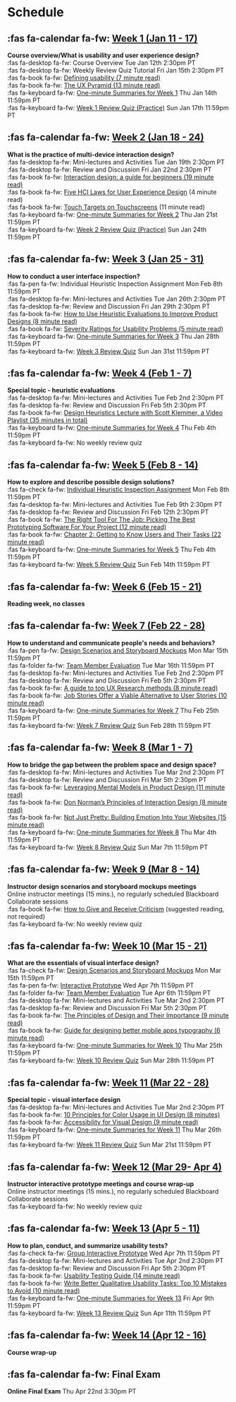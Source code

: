 # Schedule

## :fas fa-calendar fa-fw: [Week 1 (Jan 11 - 17)](https://canvas.sfu.ca/courses/62884/modules/items/2050631)
**Course overview/What is usability and user experience design?**  
:fas fa-desktop fa-fw: Course Overview <span class='badge'> Tue Jan 12th 2:30pm PT</span>  
:fas fa-desktop fa-fw: Weekly Review Quiz Tutorial <span class='badge'> Fri Jan 15th 2:30pm PT</span>  
:fas fa-book fa-fw: [Defining usability (7 minute read)](https://blog.prototypr.io/defining-usability-e7bf42e8abd0)  
:fas fa-book fa-fw: [The UX Pyramid (13 minute read)](https://uxdesign.cc/the-ux-pyramid-1e74ea61d95)  
:fas fa-keyboard fa-fw: [One-minute Summaries for Week 1](https://canvas.sfu.ca/courses/59869/assignments) <span class='badge'> Thu Jan 14th 11:59pm PT</span>  
:fas fa-keyboard fa-fw: [Week 1 Review Quiz (Practice)](https://canvas.sfu.ca/courses/59869/assignments/583046) <span class='badge'> Sun Jan 17th 11:59pm PT</span>  

## :fas fa-calendar fa-fw: [Week 2 (Jan 18 - 24)](https://canvas.sfu.ca/courses/62884/modules/items/2050632)
**What is the practice of multi-device interaction design?**  
:fas fa-desktop fa-fw: Mini-lectures and Activities <span class='badge'> Tue Jan 19th 2:30pm PT</span>  
:fas fa-desktop fa-fw: Review and Discussion <span class='badge'> Fri Jan 22nd 2:30pm PT</span>  
:fas fa-book fa-fw: [Interaction design: a guide for beginners (19 minute read)](https://uxplanet.org/interaction-design-a-guide-for-beginners-32ff2364b53f)  
:fas fa-book fa-fw: [Five HCI Laws for User Experience Design](https://measuringu.com/hci-laws/) (4 minute read)  
:fas fa-book fa-fw: [Touch Targets on Touchscreens](https://www.nngroup.com/articles/touch-target-size/) (11 minute read)  
:fas fa-keyboard fa-fw: [One-minute Summaries for Week 2](https://canvas.sfu.ca/courses/59869/assignments) <span class='badge'> Thu Jan 21st 11:59pm PT</span>  
:fas fa-keyboard fa-fw: [Week 2 Review Quiz (Practice)](https://canvas.sfu.ca/courses/59869/assignments/583041) <span class='badge'> Sun Jan 24th 11:59pm PT</span>  

## :fas fa-calendar fa-fw: [Week 3 (Jan 25 - 31)](https://canvas.sfu.ca/courses/62884/modules/items/2050633)
**How to conduct a user interface inspection?**  
:fas fa-pen fa-fw: Individual Heuristic Inspection Assignment <span class='badge'> Mon Feb 8th 11:59pm PT</span>  
:fas fa-desktop fa-fw: Mini-lectures and Activities <span class='badge'> Tue Jan 26th 2:30pm PT</span>  
:fas fa-desktop fa-fw: Review and Discussion <span class='badge'> Fri Jan 29th 2:30pm PT</span>  
:fas fa-book fa-fw: [How to Use Heuristic Evaluations to Improve Product Designs (8 minute read)](https://xd.adobe.com/ideas/process/user-testing/how-to-heuristic-evaluation-analysis-ux-design/)  
:fas fa-book fa-fw: [Severity Ratings for Usability Problems (5 minute read)](https://www.nngroup.com/articles/how-to-rate-the-severity-of-usability-problems/)   
:fas fa-keyboard fa-fw: [One-minute Summaries for Week 3](https://canvas.sfu.ca/courses/59869/assignments) <span class='badge'> Thu Jan 28th 11:59pm PT</span>  
:fas fa-keyboard fa-fw: [Week 3 Review Quiz](https://canvas.sfu.ca/courses/59869/assignments/583042) <span class='badge'> Sun Jan 31st 11:59pm PT</span>  

## :fas fa-calendar fa-fw: [Week 4 (Feb 1 - 7)](https://canvas.sfu.ca/courses/62884/modules/items/2050634)
**Special topic - heuristic evaluations**  
:fas fa-desktop fa-fw: Mini-lectures and Activities <span class='badge'> Tue Feb 2nd 2:30pm PT</span>  
:fas fa-desktop fa-fw: Review and Discussion <span class='badge'> Fri Feb 5th 2:30pm PT</span>  
:fas fa-book fa-fw: [Design Heuristics Lecture with Scott Klemmer, a Video Playlist (35 minutes in total)](https://www.youtube.com/playlist?list=PLVtu1bDQijari7LfHOoSTdcpbWIkwZWIA)  
:fas fa-keyboard fa-fw: [One-minute Summaries for Week 4](https://canvas.sfu.ca/courses/59869/assignments) <span class='badge'> Thu Feb 4th 11:59pm PT</span>  
:fas fa-keyboard fa-fw: No weekly review quiz  

## :fas fa-calendar fa-fw: [Week 5 (Feb 8 - 14)](https://canvas.sfu.ca/courses/62884/modules/items/2050635)
**How to explore and describe possible design solutions?**    
:fas fa-check fa-fw: [Individual Heuristic Inspection Assignment](https://canvas.sfu.ca/courses/59869/assignments/583039) <span class='badge'> Mon Feb 8th 11:59pm PT</span>    
:fas fa-desktop fa-fw: Mini-lectures and Activities <span class='badge'> Tue Feb 9th 2:30pm PT</span>  
:fas fa-desktop fa-fw: Review and Discussion <span class='badge'> Fri Feb 12th 2:30pm PT</span>  
:fas fa-book fa-fw: [The Right Tool For The Job: Picking The Best Prototyping Software For Your Project (12 minute read)](https://uxdesign.cc/the-right-tool-for-the-job-picking-the-best-prototyping-software-for-your-project-6ddd5145d860)  
:fas fa-book fa-fw: [Chapter 2: Getting to Know Users and Their Tasks (22 minute read)](https://courses.cs.washington.edu/courses/cse440/08au/readings_files/lewis-reiman/chap-2.v-1.html)  
:fas fa-keyboard fa-fw: [One-minute Summaries for Week 5](https://canvas.sfu.ca/courses/59869/assignments) <span class='badge'> Thu Feb 4th 11:59pm PT</span>    
:fas fa-keyboard fa-fw: [Week 5 Review Quiz](https://canvas.sfu.ca/courses/59869/assignments/583048) <span class='badge'> Sun Feb 14th 11:59pm PT</span>  

## :fas fa-calendar fa-fw: [Week 6 (Feb 15 - 21)](https://canvas.sfu.ca/courses/62884/modules/items/2050636)
**Reading week, no classes**  

## :fas fa-calendar fa-fw: [Week 7 (Feb 22 - 28)](https://canvas.sfu.ca/courses/62884/modules/items/2050637)
**How to understand and communicate people's needs and behaviors?**  
:fas fa-pen fa-fw: [Design Scenarios and Storyboard Mockups](https://canvas.sfu.ca/courses/59869/assignments/583038) <span class='badge'> Mon Mar 15th 11:59pm PT</span>  
:fas fa-folder fa-fw: [Team Member Evaluation](https://www.surveymonkey.ca/r/WFTBBDX) <span class='badge'> Tue Mar 16th 11:59pm PT</span>  
:fas fa-desktop fa-fw: Mini-lectures and Activities <span class='badge'> Tue Feb 2nd 2:30pm PT</span>  
:fas fa-desktop fa-fw: Review and Discussion <span class='badge'> Fri Feb 5th 2:30pm PT</span>  
:fas fa-book fa-fw: [A guide to top UX Research methods (8 minute read)](https://uxdesign.cc/a-guide-to-top-ux-research-methods-1adef6d46efe)  
:fas fa-book fa-fw: [Job Stories Offer a Viable Alternative to User Stories (10 minute read)](https://www.mountaingoatsoftware.com/blog/job-stories-offer-a-viable-alternative-to-user-stories)  
:fas fa-keyboard fa-fw: [One-minute Summaries for Week 7](https://canvas.sfu.ca/courses/59869/assignments) <span class='badge'> Thu Feb 25th 11:59pm PT</span>  
:fas fa-keyboard fa-fw: [Week 7 Review Quiz](https://canvas.sfu.ca/courses/59869/assignments/583049) <span class='badge'> Sun Feb 28th 11:59pm PT </span>

## :fas fa-calendar fa-fw: [Week 8 (Mar 1 - 7)](https://canvas.sfu.ca/courses/62884/modules/items/2050638)
**How to bridge the gap between the problem space and design space?**  
:fas fa-desktop fa-fw: Mini-lectures and Activities <span class='badge'> Tue Mar 2nd 2:30pm PT</span>  
:fas fa-desktop fa-fw: Review and Discussion <span class='badge'> Fri Mar 5th 2:30pm PT</span>  
:fas fa-book fa-fw: [Leveraging Mental Models in Product Design (11 minute read)](https://medium.com/swlh/leveraging-mental-models-in-ux-design-21ba8fbce22d)  
:fas fa-book fa-fw: [Don Norman’s Principles of Interaction Design (8 minute read)](https://medium.com/@sachinrekhi/don-normans-principles-of-interaction-design-51025a2c0f33)  
:fas fa-book fa-fw: [Not Just Pretty: Building Emotion Into Your Websites (15 minute read)](https://www.smashingmagazine.com/2012/04/building-emotion-into-your-websites/)  
:fas fa-keyboard fa-fw: [One-minute Summaries for Week 8](https://canvas.sfu.ca/courses/59869/assignments) <span class='badge'>Thu Mar 4th 11:59pm PT</span>  
:fas fa-keyboard fa-fw: [Week 8 Review Quiz](https://canvas.sfu.ca/courses/59869/assignments/583050) <span class='badge'>Sun Mar 7th 11:59pm PT</span>


## :fas fa-calendar fa-fw: [Week 9 (Mar 8 - 14)](https://canvas.sfu.ca/courses/62884/modules/items/2050639)
**Instructor design scenarios and storyboard mockups meetings**  
Online instructor meetings (15 mins.), no regularly scheduled Blackboard Collaborate sessions  
:fas fa-book fa-fw: [How to Give and Receive Criticism](http://scottberkun.com/essays/35-how-to-give-and-receive-criticism/) (suggested reading, not required)  
:fas fa-keyboard fa-fw: No weekly review quiz  

## :fas fa-calendar fa-fw: [Week 10 (Mar 15 - 21)](https://canvas.sfu.ca/courses/62884/modules/items/2050610)
**What are the essentials of visual interface design?**  
:fas fa-check fa-fw: [Design Scenarios and Storyboard Mockups](https://canvas.sfu.ca/courses/59869/assignments/583038) <span class='badge'> Mon Mar 15th 11:59pm PT</span>  
:fas fa-pen fa-fw: [Interactive Prototype](https://canvas.sfu.ca/courses/59869/assignments/583040) <span class='badge'> Wed Apr 7th 11:59pm PT</span>  
:fas fa-folder fa-fw: [Team Member Evaluation](https://www.surveymonkey.ca/r/R3P2WNP) <span class='badge'> Tue Apr 6th 11:59pm PT</span>  
:fas fa-desktop fa-fw: Mini-lectures and Activities <span class='badge'> Tue Mar 2nd 2:30pm PT</span>  
:fas fa-desktop fa-fw: Review and Discussion <span class='badge'> Fri Mar 5th 2:30pm PT</span>  
:fas fa-book fa-fw: [The Principles of Design and Their Importance (9 minute read)](https://www.toptal.com/designers/ui/principles-of-design)  
:fas fa-book fa-fw: [Guide for designing better mobile apps typography (6 minute read)](https://uxdesign.cc/guide-for-designing-better-mobile-apps-typography-5796495ef86f)  
:fas fa-keyboard fa-fw: [One-minute Summaries for Week 10](https://canvas.sfu.ca/courses/59869/assignments) <span class='badge'> Thu Mar 25th 11:59pm PT</span>  
:fas fa-keyboard fa-fw: [Week 10 Review Quiz](https://canvas.sfu.ca/courses/59869/assignments/583043) <span class='badge'> Sun Mar 28th 11:59pm PT</span>

## :fas fa-calendar fa-fw: [Week 11 (Mar 22 - 28)](https://canvas.sfu.ca/courses/62884/modules/items/2050611)
**Special topic - visual interface design**  
:fas fa-desktop fa-fw: Mini-lectures and Activities <span class='badge'> Tue Mar 2nd 2:30pm PT</span>  
:fas fa-book fa-fw: [10 Principles for Color Usage in UI Design (8 minutes)](https://uxdesign.cc/10-principles-for-color-usage-in-ui-design-65174b213004)  
:fas fa-book fa-fw: [Accessibility for Visual Design (9 minute read)](https://www.uxbooth.com/articles/accessibility-visual-design)  
:fas fa-keyboard fa-fw: [One-minute Summaries for Week 11](https://canvas.sfu.ca/courses/59869/assignments) <span class='badge'> Thu Mar 26th 11:59pm PT</span>  
:fas fa-keyboard fa-fw: [Week 11 Review Quiz](https://canvas.sfu.ca/courses/59869/assignments/583043) <span class='badge'>Sun Mar 21st 11:59pm PT</span>


## :fas fa-calendar fa-fw: [Week 12 (Mar 29- Apr 4)](https://canvas.sfu.ca/courses/62884/modules/items/2050612)
**Instructor interactive prototype meetings and course wrap-up**  
Online instructor meetings (15 mins.), no regularly scheduled Blackboard Collaborate sessions  
:fas fa-keyboard fa-fw: No weekly review quiz  

## :fas fa-calendar fa-fw: [Week 13 (Apr 5 - 11)](https://canvas.sfu.ca/courses/62884/modules/items/2050613)
**How to plan, conduct, and summarize usability tests?**  
:fas fa-check fa-fw: [Group Interactive Prototype](https://canvas.sfu.ca/courses/59869/assignments/583040) <span class='badge'>  Wed Apr 7th 11:59pm PT </span>  
:fas fa-desktop fa-fw: Mini-lectures and Activities <span class='badge'> Tue Apr 2nd 2:30pm PT</span>  
:fas fa-desktop fa-fw: Review and Discussion <span class='badge'> Fri Apr 5th 2:30pm PT</span>  
:fas fa-book fa-fw: [Usability Testing Guide (14 minute read)](https://boxesandarrows.com/usability-testing-guide/)  
:fas fa-book fa-fw: [Write Better Qualitative Usability Tasks: Top 10 Mistakes to Avoid (10 minute read)](https://www.nngroup.com/articles/better-usability-tasks/)  
:fas fa-keyboard fa-fw: [One-minute Summaries for Week 13](https://canvas.sfu.ca/courses/59869/assignments) <span class='badge'>Fri Apr 9th 11:59pm PT</span>  
:fas fa-keyboard fa-fw: [Week 13 Review Quiz](https://canvas.sfu.ca/courses/59869/assignments/583045) <span class='badge'>Sun Apr 11th 11:59pm PT</span>  

## :fas fa-calendar fa-fw: [Week 14 (Apr 12 - 16)](https://canvas.sfu.ca/courses/62884/modules/items/2050614)
**Course wrap-up**  

## :fas fa-calendar fa-fw: Final Exam
**Online Final Exam** <span class='badge'> Thu Apr 22nd 3:30pm PT</span>  
